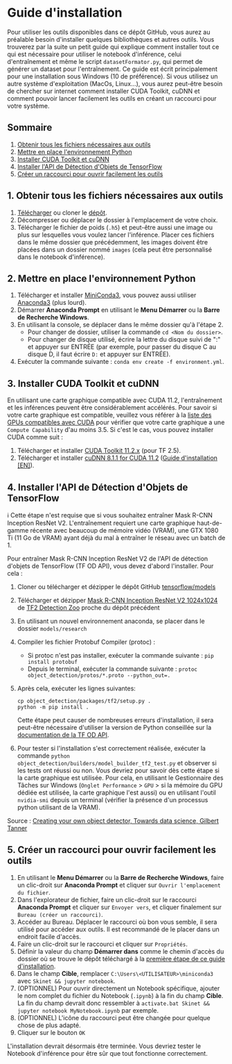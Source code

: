 # Guide d'installation

Pour utiliser les outils disponibles dans ce dépôt GitHub, vous aurez au préalable besoin d'installer quelques bibliothèques et autres outils. Vous trouverez par la suite un petit guide qui explique comment installer tout ce qui est nécessaire pour utiliser le notebook d'inférence, celui d'entraînement et même le script `datasetFormator.py`, qui permet de générer un dataset pour l'entraînement. Ce guide est écrit principalement pour une installation sous Windows (10 de préférence). Si vous utilisez un autre système d'exploitation (MacOs, Linux...), vous aurez peut-être besoin de chercher sur internet comment installer CUDA Toolkit, cuDNN et comment pouvoir lancer facilement les outils en créant un raccourci pour votre système.

## Sommaire
1. [Obtenir tous les fichiers nécessaires aux outils](#1-obtenir-tous-les-fichiers-nécessaires-aux-outils)
2. [Mettre en place l'environnement Python](#2-mettre-en-place-lenvironnement-python)
3. [Installer CUDA Toolkit et cuDNN](#3-installer-cuda-toolkit-et-cudnn)
4. [Installer l'API de Détection d'Objets de TensorFlow](#4-installer-lapi-de-détection-dobjets-de-tensorflow)
5. [Créer un raccourci pour ouvrir facilement les outils](#4-créer-un-raccourci-pour-ouvrir-facilement-les-outils)

## 1. Obtenir tous les fichiers nécessaires aux outils
1. [Télécharger](../archive/refs/heads/master.zip) ou cloner le [dépôt](https://github.com/AdrienJaugey/Custom-Mask-R-CNN-for-kidney-s-cell-recognition.git).
2. Décompresser ou déplacer le dossier à l'emplacement de votre choix.
3. Télécharger le fichier de poids (`.h5`) et peut-être aussi une image ou plus sur lesquelles vous voulez lancer l'inférence. Placer ces fichiers dans le même dossier que précédemment, les images doivent être placées dans un dossier nommé `images` (cela peut être personnalisé dans le notebook d'inférence).

## 2. Mettre en place l'environnement Python
1. Télécharger et installer [MiniConda3](https://conda.io/en/latest/miniconda), vous pouvez aussi utiliser [Anaconda3](https://www.anaconda.com/products/individual#Downloads) (plus lourd).
2. Démarrer **Anaconda Prompt** en utilisant le **Menu Démarrer** ou la **Barre de Recherche Windows**.  
3. En utilisant la console, se déplacer dans le même dossier qu'à l'étape 2. 
    * Pour changer de dossier, utiliser la commande `cd <Nom du dossier>`.
    * Pour changer de disque utilisé, écrire la lettre du disque suivi de ":" et appuyer sur ENTRÉE (par exemple, pour passer du disque C au disque D, il faut écrire `D:` et appuyer sur ENTRÉE).  
4. Exécuter la commande suivante : `conda env create -f environment.yml`.

## 3. Installer CUDA Toolkit et cuDNN
En utilisant une carte graphique compatible avec CUDA 11.2, l'entraînement et les inférences peuvent être considérablement accélérés. Pour savoir si votre carte graphique est compatible, veuillez vous référer à la [liste des GPUs compatibles avec CUDA](https://developer.nvidia.com/cuda-gpus) pour vérifier que votre carte graphique a une `Compute Capability` d'au moins 3.5. Si c'est le cas, vous pouvez installer CUDA comme suit : 

1. Télécharger et installer [CUDA Toolkit 11.2.x](https://developer.nvidia.com/cuda-toolkit-archive) (pour TF 2.5).
2. Télécharger et installer [cuDNN 8.1.1 for CUDA 11.2](https://developer.nvidia.com/rdp/cudnn-archive) ([Guide d'installation [EN]](https://docs.nvidia.com/deeplearning/cudnn/install-guide/index.html)).


## 4. Installer l'API de Détection d'Objets de TensorFlow
:information_source: Cette étape n'est requise que si vous souhaitez entraîner Mask R-CNN Inception ResNet V2. L'entraînement requiert une carte graphique haut-de-gamme récente avec beaucoup de mémoire vidéo (VRAM), une GTX 1080 Ti (11 Go de VRAM) ayant déjà du mal à entraîner le réseau avec un batch de 1.

Pour entraîner Mask R-CNN Inception ResNet V2 de l'API de détection d'objets de TensorFlow (TF OD API), vous devez d'abord l'installer. Pour cela : 

1. Cloner ou télécharger et dézipper le dépôt GitHub [tensorflow/models](https://github.com/tensorflow/models) 

2. Télécharger et dézipper [Mask R-CNN Inception ResNet V2 1024x1024](http://download.tensorflow.org/models/object_detection/tf2/20200711/mask_rcnn_inception_resnet_v2_1024x1024_coco17_gpu-8.tar.gz) de [TF2 Detection Zoo](https://github.com/tensorflow/models/blob/master/research/object_detection/g3doc/tf2_detection_zoo.md) proche du dépôt précédent

3. En utilisant un nouvel environnement anaconda, se placer dans le dossier `models/research` 

4. Compiler les fichier Protobuf Compiler (protoc) :
    * Si protoc n'est pas installer, exécuter la commande suivante : `pip install protobuf`
    * Depuis le terminal, exécuter la commande suivante : `protoc object_detection/protos/*.proto --python_out=.`

5. Après cela, exécuter les lignes suivantes:

    ```shell
    cp object_detection/packages/tf2/setup.py .
    python -m pip install .
    ```
    Cette étape peut causer de nombreuses erreurs d'installation, il sera peut-être nécessaire d'utiliser la version de Python conseillée sur la [documentation de la TF OD API](https://github.com/tensorflow/models/blob/master/research/object_detection/README.md).

6. Pour tester si l'installation s'est correctement réalisée, exécuter la commande  `python object_detection/builders/model_builder_tf2_test.py` et observer si les tests ont réussi ou non. Vous devriez pour savoir dès cette étape si la carte graphique est utilisée. Pour cela, en utilisant le Gestionnaire des Tâches sur Windows (`Onglet Performance` > `GPU` > si la mémoire du GPU dédiée est utilisée, la carte graphique l'est aussi) ou en utilisant l'outil `nvidia-smi` depuis un terminal (vérifier la présence d'un processus python utilisant de la VRAM).

Source : [Creating your own object detector, Towards data science, Gilbert Tanner](https://towardsdatascience.com/creating-your-own-object-detector-ad69dda69c85)

## 5. Créer un raccourci pour ouvrir facilement les outils
1. En utilisant le **Menu Démarrer** ou la **Barre de Recherche Windows**, faire un clic-droit sur **Anaconda Prompt** et cliquer sur `Ouvrir l'emplacement du fichier`.
2. Dans l'explorateur de fichier, faire un clic-droit sur le raccourci **Anaconda Prompt** et cliquer sur `Envoyer vers`, et cliquer finalement sur `Bureau (créer un raccourci)`.
3. Accéder au Bureau. Déplacer le raccourci où bon vous semble, il sera utilisé pour accéder aux outils. Il est recommandé de le placer dans un endroit facile d'accès.
4. Faire un clic-droit sur le raccourci et cliquer sur `Propriétés`.
5. Définir la valeur du champ **Démarrer dans** comme le chemin d'accès du dossier où se trouve le dépôt téléchargé à la [première étape de ce guide d'installation](#1-obtenir-tous-les-fichiers-nécessaires-aux-outils).
6. Dans le champ **Cible**, remplacer `C:\Users\<UTILISATEUR>\miniconda3` avec `Skinet && jupyter notebook`.
7. (OPTIONNEL) Pour ouvrir directement un Notebook spécifique, ajouter le nom complet du fichier du Notebook (`.ipynb`) à la fin du champ **Cible**. La fin du champ devrait donc ressembler à `activate.bat Skinet && jupyter notebook MyNotebook.ipynb` par exemple.
8. (OPTIONNEL) L'icône du raccourci peut être changée pour quelque chose de plus adapté.
9. Cliquer sur le bouton `OK`

L'installation devrait désormais être terminée. Vous devriez tester le Notebook d'inférence pour être sûr que tout fonctionne correctement.